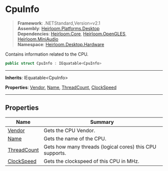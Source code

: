 # CpuInfo

> **Framework**: .NETStandard,Version=v2.1  
> **Assembly**: [Heirloom.Platforms.Desktop][0]  
> **Dependencies**: [Heirloom.Core][1], [Heirloom.OpenGLES][2], [Heirloom.MiniAudio][3]  
> **Namespace**: [Heirloom.Desktop.Hardware][0]  

Contains information related to the CPU.

```cs
public struct CpuInfo : IEquatable<CpuInfo>
```

--------------------------------------------------------------------------------

**Inherits**: IEquatable\<CpuInfo>

**Properties**: [Vendor][4], [Name][5], [ThreadCount][6], [ClockSpeed][7]

--------------------------------------------------------------------------------

## Properties

| Name             | Summary                                                  |
|------------------|----------------------------------------------------------|
| [Vendor][4]      | Gets the CPU Vendor.                                     |
| [Name][5]        | Gets the name of the CPU.                                |
| [ThreadCount][6] | Gets how many threads (logical cores) this CPU supports. |
| [ClockSpeed][7]  | Gets the clockspeed of this CPU in MHz.                  |

[0]: ../Heirloom.Platforms.Desktop.md
[1]: ../Heirloom.Core.md
[2]: ../Heirloom.OpenGLES.md
[3]: ../Heirloom.MiniAudio.md
[4]: Heirloom.Desktop.Hardware.CpuInfo.Vendor.md
[5]: Heirloom.Desktop.Hardware.CpuInfo.Name.md
[6]: Heirloom.Desktop.Hardware.CpuInfo.ThreadCount.md
[7]: Heirloom.Desktop.Hardware.CpuInfo.ClockSpeed.md
